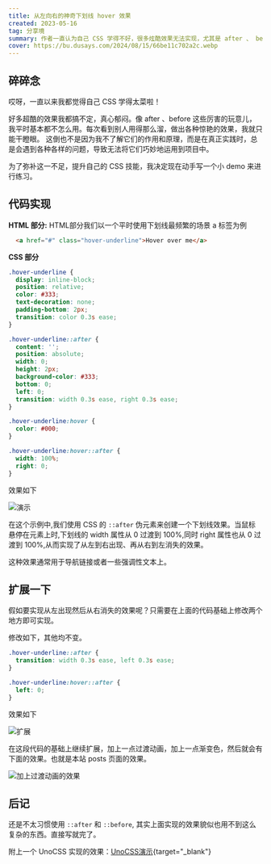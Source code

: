 ```yaml
---
title: 从左向右的神奇下划线 hover 效果
created: 2023-05-16
tag: 分享境
summary: 作者一直认为自己 CSS 学得不好，很多炫酷效果无法实现，尤其是 after 、 before 用得少。为提升技能，作者决定写小 demo 练习，文中展示了从左出现从右消失的下划线效果的 HTML 和 CSS 代码实现，包括原始效果和扩展为从左出现从右消失的效果，还提到在基础上继续扩展可实现更多效果。
cover: https://bu.dusays.com/2024/08/15/66be11c702a2c.webp
---
```


## 碎碎念

哎呀，一直以来我都觉得自己 CSS 学得太菜啦！

好多超酷的效果我都搞不定，真心郁闷。像 after 、before 这些厉害的玩意儿，我平时基本都不怎么用。每次看到别人用得那么溜，做出各种惊艳的效果，我就只能干瞪眼。
这倒也不是因为我不了解它们的作用和原理，而是在真正实践时，总是会遇到各种各样的问题，导致无法将它们巧妙地运用到项目中。

为了弥补这一不足，提升自己的 CSS 技能，我决定现在动手写一个小 demo 来进行练习。

## 代码实现

**HTML 部分:** HTML部分我们以一个平时使用下划线最频繁的场景 a 标签为例

```html
  <a href="#" class="hover-underline">Hover over me</a>
```

**CSS 部分**

```css
.hover-underline {
  display: inline-block;
  position: relative;
  color: #333;
  text-decoration: none;
  padding-bottom: 2px;
  transition: color 0.3s ease;
}

.hover-underline::after {
  content: '';
  position: absolute;
  width: 0;
  height: 2px;
  background-color: #333;
  bottom: 0;
  left: 0;
  transition: width 0.3s ease, right 0.3s ease;
}

.hover-underline:hover {
  color: #000;
}

.hover-underline:hover::after {
  width: 100%;
  right: 0;
}
```

效果如下

![演示](https://bu.dusays.com/2024/08/15/66be0df81712b.gif)

在这个示例中,我们使用 CSS 的 `::after` 伪元素来创建一个下划线效果。当鼠标悬停在元素上时,下划线的 width 属性从 0 过渡到 100%,同时 right 属性也从 0 过渡到 100%,从而实现了从左到右出现、再从右到左消失的效果。

这种效果通常用于导航链接或者一些强调性文本上。

## 扩展一下

假如要实现从左出现然后从右消失的效果呢？只需要在上面的代码基础上修改两个地方即可实现。

修改如下，其他均不变。

```css
.hover-underline::after {
  transition: width 0.3s ease, left 0.3s ease;
}

.hover-underline:hover::after {
  left: 0;
}
```

效果如下

![扩展](https://bu.dusays.com/2024/08/15/66be0c8a82eed.gif)

在这段代码的基础上继续扩展，加上一点过渡动画，加上一点渐变色，然后就会有下面的效果。也就是本站 posts 页面的效果。

![加上过渡动画的效果](https://bu.dusays.com/2024/08/15/66be0f592b832.gif)

## 后记

还是不太习惯使用 `::after` 和 `::before`, 其实上面实现的效果貌似也用不到这么复杂的东西。直接写就完了。

附上一个 UnoCSS 实现的效果：[UnoCSS演示](https://unocss.dev/play/?html=DwEwlgbgBAxgNgQwM5ILwCIAWBaAZgVzjilzgFMAPKAK3yQBcxcBPbGMgO3rICcoxuAWyRtO3Ptwr1sAZgpx0APgBQUKMASq1UTDzK4MmevQAOSAFwB6S5iRgOzBPgB0MGOi1r4yNOgBGAObYATwI4GLY9AD22Hy4PFGC2ADaAMS4IAgALAi4ALpQ0SmpZCAgAIwgABwFgSnkHAH0mOYADCYUAPrl7RS1QeS40n5RxolQdRwxeiZkCPRQIPihjFEc2ACsra06URC85nXJDU0tPa0ApN29eR5qKtpQABJ7vFCvfIJkWsCWCCq-cAQFRAA&config=PTAEFMGcBsEsDsAuBaAJrSBDARtcz5wAPFOQ0eAe2QCcpEbYBjRcVZWAWwAdKbFIAKC69%2BoAN6hU4AGYJwAYUrw5AcwA0obnUjhEAQUQNY2AK6JYMgJ6btUPQEkmyyLZ16AqlVABfUDJpKTlAAclMqJkhIEMFBYlFEKVlMU2hE6TlCJRVYVQAKcUFQUBpUqAAuUABtKpCmU0hEINoykM1JZ2g%2BSpC6VBDfAF1B9SLQSAALPkR6gUrC4uK6hqbOZEnp2ZCe1hJkaFVQXZQ%2BTHhVcFApgDdwGnLj5FZMaDaxn1Hiu1056rGv9yILyUPIASk%2Bi2%2BekMxjMFmsYIhAPsiCcLgK-0WkCYL3AlQAjAA6ABMSMWTFQ8B6EyM3Eg5RAUE4hMmwDei184LGI0EPlBgiAA&css=PQKgBA6gTglgLgUzAYwK4Gc4HsC2YDCAyoWABYJQIA0YAhgHYAmYcUD6AZllDhWOqgAOg7nAB0YAGLcwCAB60cggDYIAXGBDAAUKDBi0mXGADe2sGC704AWgDuCGAHNScDQFYADJ4Dc5sAACtMLKAJ5gggCMLPK2ABR2pPBIcsoAlH4WAEa0yADWTlBYqEw2yFjK3Bpw5LxxAOTllVDoYpSMYgAs3vUZ2gC%2BmsBAA&options=N4IgLgTghgdgzgMwPYQLYAkyoDYgFwJTZwCmAvkA){target="_blank"}
